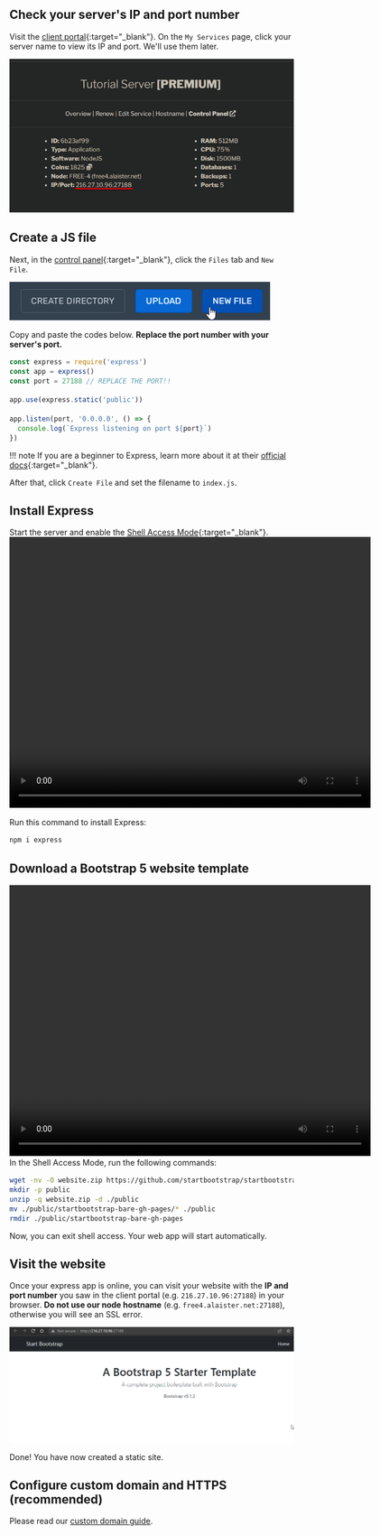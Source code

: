 ## Check your server's IP and port number
Visit the [client portal](https://client.alaister.net/account/services/){:target="_blank"}. On the `My Services` page, click your server name to view its IP and port. We'll use them later.

![](../assets/portal/view_server_ip.png)

## Create a JS file
Next, in the [control panel](https://panel.alaister.net){:target="_blank"}, click the `Files` tab and `New File`.

![](../assets/panel/files_new.png)

Copy and paste the codes below. **Replace the port number with your server's port.**

```js
const express = require('express')
const app = express()
const port = 27188 // REPLACE THE PORT!!

app.use(express.static('public'))

app.listen(port, '0.0.0.0', () => {
  console.log(`Express listening on port ${port}`)
})
```

!!! note
    If you are a beginner to Express, learn more about it at their [official docs](https://expressjs.com/en/starter/hello-world.html){:target="_blank"}.

After that, click `Create File` and set the filename to `index.js`.

## Install Express
Start the server and enable the [Shell Access Mode](../panel/shell-access.md){:target="_blank"}.
<video width="640" height="480" controls><source src="/assets/panel/express_1.mp4" type="video/mp4"></video>

Run this command to install Express:
```sh
npm i express
```

## Download a Bootstrap 5 website template
<video width="640" height="480" controls><source src="/assets/panel/express_2.mp4" type="video/mp4"></video>
In the Shell Access Mode, run the following commands:

```sh
wget -nv -O website.zip https://github.com/startbootstrap/startbootstrap-bare/archive/gh-pages.zip
mkdir -p public
unzip -q website.zip -d ./public
mv ./public/startbootstrap-bare-gh-pages/* ./public
rmdir ./public/startbootstrap-bare-gh-pages
```

Now, you can exit shell access. Your web app will start automatically.

## Visit the website
Once your express app is online, you can visit your website with the **IP and port number** you saw in the client portal (e.g. `216.27.10.96:27188`) in your browser. **Do not use our node hostname** (e.g. `free4.alaister.net:27188`), otherwise you will see an SSL error.

![](../assets/vendor/chrome_express.png)

Done! You have now created a static site.

## Configure custom domain and HTTPS (recommended)
Please read our [custom domain guide](../portal/hostname.md).
